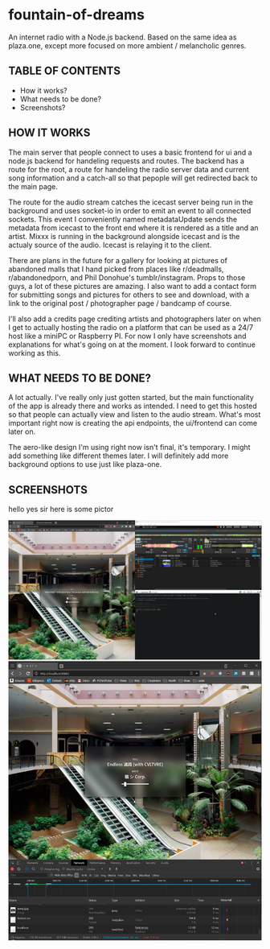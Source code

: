 # fountain-of-dreams
 An internet radio with a Node.js backend. Based on the same idea as plaza.one, except more focused on more ambient / melancholic genres.

## TABLE OF CONTENTS
- How it works?
- What needs to be done?
- Screenshots?

## HOW IT WORKS
The main server that people connect to uses a basic frontend for ui and a node.js backend for handeling requests and routes. The backend has a route for the root, a route for handeling the radio server data and current song information and a catch-all so that pepople will get redirected back to the main page. 

The route for the audio stream catches the icecast server being run in the background and uses socket-io in order to emit an event to all connected sockets. This event I conveniently named metadataUpdate sends the metadata from icecast to the front end where it is rendered as a title and an artist. Mixxx is running in the background alongside icecast and is the actualy source of the audio. Icecast is relaying it to the client.

There are plans in the future for a gallery for looking at pictures of abandoned malls that I hand picked from places like r/deadmalls, r/abandonedporn, and Phil Donohue's tumblr/instagram. Props to those guys, a lot of these pictures are amazing. I also want to add a contact form for submitting songs and pictures for others to see and download, with a link to the original post / photographer page / bandcamp of course.

I'll also add a credits page crediting artists and photographers later on when I get to actually hosting the radio on a platform that can be used as a 24/7 host like a miniPC or Raspberry PI. For now I only have screenshots and explanations for what's going on at the moment. I look forward to continue working as this.

## WHAT NEEDS TO BE DONE?
A lot actually. I've really only just gotten started, but the main functionality of the app is already there and works as intended. I need to get this hosted so that people can actually view and listen to the audio stream. What's most important right now is creating the api endpoints, the ui/frontend can come later on. 

The aero-like design I'm using right now isn't final, it's temporary. I might add something like different themes later.  I will definitely add more background options to use just like plaza-one.

## SCREENSHOTS
hello yes sir here is some pictor

![Picture of stream in developer tools](./docs/6cI6BArDhK.jpg)
![Picture of full array of tools being used](./docs/vivaldi_eGbw4FSReV.jpg)